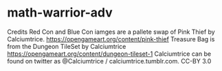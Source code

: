 # math-warrior-adv

Credits
Red Con and Blue Con iamges are a pallete swap of Pink Thief by Calciumtrice. 
https://opengameart.org/content/pink-thief
Treasure Bag is from the Dungeon TileSet by Calciumtrice 
https://opengameart.org/content/dungeon-tileset-1
Calciumtrice can be found on twitter as @Calciumtrice / calciumtrice.tumblr.com. CC-BY 3.0 

